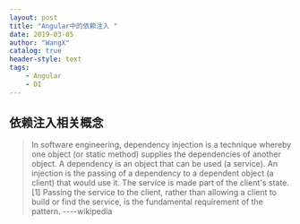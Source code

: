 ```yaml
---
layout: post
title: "Angular中的依赖注入 "
date: 2019-03-05
author: "WangX"
catalog: true
header-style: text
tags:
    - Angular
    - DI
---
```


## 依赖注入相关概念

> In software engineering, dependency injection is a technique whereby one object (or static method) supplies the dependencies of another object. A dependency is an object that can be used (a service). An injection is the passing of a dependency to a dependent object (a client) that would use it. The service is made part of the client's state.[1] Passing the service to the client, rather than allowing a client to build or find the service, is the fundamental requirement of the pattern.                      ----wikipedia
